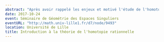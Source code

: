 ```yaml
---
abstract: "Après avoir rappelé les enjeux et motivé l'étude de l'homotopie rationnelle, je donnerai une introduction à la théorie de l'homotopie rationnelle de Sullivan, qui fait intervenir les algèbres différentielles graduées commutatives et leurs modèles minimaux. Je parlerai ensuite de la notion d'espace « formel » et je rappellerai quelques grands théorèmes à ce sujet. Enfin, je terminerai par quelques applications de la théorie de Sullivan à l'étude de l'homotopie rationnelle."
date: 2017-10-24
event: Séminaire de Géométrie des Espaces Singuliers
eventURL: "http://math.univ-lille1.fr/d7/node/9493"
location: Université de Lille
title: Introduction à la théorie de l'homotopie rationnelle
---
```

